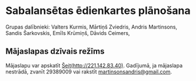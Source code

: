 # Sabalansētas ēdienkartes plānošana
Grupas dalībnieki:
Valters Kurmis,
Mārtiņš Zviedris,
Andris Martinsons,
Sandis Šarkovskis,
Emīls Krūmiņš,
Dāvids Ceimers,


## Mājaslapas dzīvais režīms
Mājaslapu var apskatīt [Šeit(http://221.142.83.40)](http://221.142.83.40). Gadījumā, ja mājaslapa nestrādā, zvanīt 29389009 vai rakstīt martinsonsandris@gmail.com.
